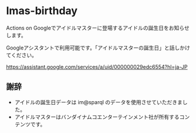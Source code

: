 # Imas-birthday
Actions on Googleでアイドルマスターに登場するアイドルの誕生日をお知らせします。

Googleアシスタントで利用可能です。「アイドルマスターの誕生日」と話しかけてください。

https://assistant.google.com/services/a/uid/000000029edc6554?hl=ja-JP

## 謝辞
* アイドルの誕生日データは im@sparql のデータを使用させていただきました。
* アイドルマスターはバンダイナムコエンターテインメント社が所有するコンテンツです。
